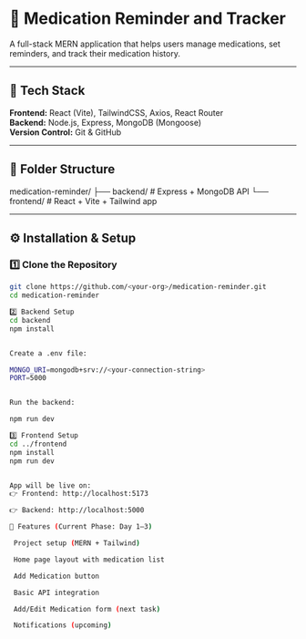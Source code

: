 # 💊 Medication Reminder and Tracker

A full-stack MERN application that helps users manage medications, set reminders, and track their medication history.

---

## 🚀 Tech Stack

**Frontend:** React (Vite), TailwindCSS, Axios, React Router  
**Backend:** Node.js, Express, MongoDB (Mongoose)  
**Version Control:** Git & GitHub  

---

## 📁 Folder Structure

medication-reminder/
├── backend/ # Express + MongoDB API
└── frontend/ # React + Vite + Tailwind app


---

## ⚙️ Installation & Setup

### 1️⃣ Clone the Repository
```bash
git clone https://github.com/<your-org>/medication-reminder.git
cd medication-reminder

2️⃣ Backend Setup
cd backend
npm install


Create a .env file:

MONGO_URI=mongodb+srv://<your-connection-string>
PORT=5000


Run the backend:

npm run dev

3️⃣ Frontend Setup
cd ../frontend
npm install
npm run dev


App will be live on:
👉 Frontend: http://localhost:5173

👉 Backend: http://localhost:5000

🧠 Features (Current Phase: Day 1–3)

 Project setup (MERN + Tailwind)

 Home page layout with medication list

 Add Medication button

 Basic API integration

 Add/Edit Medication form (next task)

 Notifications (upcoming)